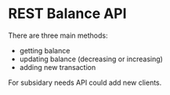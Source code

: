 # REST Balance API
There are three main methods:
- getting balance
- updating balance (decreasing or increasing)
- adding new transaction

For subsidary needs API could add new clients.